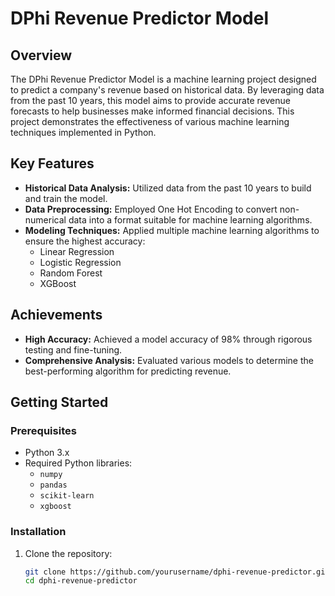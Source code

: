 # DPhi Revenue Predictor Model

## Overview

The DPhi Revenue Predictor Model is a machine learning project designed to predict a company's revenue based on historical data. By leveraging data from the past 10 years, this model aims to provide accurate revenue forecasts to help businesses make informed financial decisions. This project demonstrates the effectiveness of various machine learning techniques implemented in Python.

## Key Features

- **Historical Data Analysis:** Utilized data from the past 10 years to build and train the model.
- **Data Preprocessing:** Employed One Hot Encoding to convert non-numerical data into a format suitable for machine learning algorithms.
- **Modeling Techniques:** Applied multiple machine learning algorithms to ensure the highest accuracy:
  - Linear Regression
  - Logistic Regression
  - Random Forest
  - XGBoost

## Achievements

- **High Accuracy:** Achieved a model accuracy of 98% through rigorous testing and fine-tuning.
- **Comprehensive Analysis:** Evaluated various models to determine the best-performing algorithm for predicting revenue.

## Getting Started

### Prerequisites

- Python 3.x
- Required Python libraries:
  - `numpy`
  - `pandas`
  - `scikit-learn`
  - `xgboost`

### Installation

1. Clone the repository:
   ```bash
   git clone https://github.com/yourusername/dphi-revenue-predictor.git
   cd dphi-revenue-predictor
